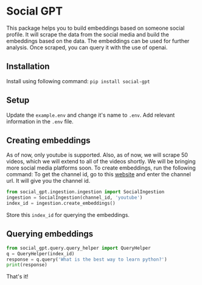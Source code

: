# Social GPT
This package helps you to build embeddings based on someone social profile. It will scrape the data from the social media and build the embeddings based on the data. The embeddings can be used for further analysis.
Once scraped, you can query it with the use of openai.

## Installation
Install using following command:
`pip install social-gpt`

## Setup
Update the `example.env` and change it's name to `.env`. Add relevant information in the `.env` file.

## Creating embeddings

As of now, only youtube is supported. Also, as of now, we will scrape 50 videos, which we will extend to all of the videos shortly. We will be bringing more social media platforms soon. To create embeddings, run the following command:
To get the channel id, go to this [website](https://commentpicker.com/youtube-channel-id.php) and enter the channel url. It will give you the channel id. 
``` python
from social_gpt.ingestion.ingestion import SocialIngestion
ingestion = SocialIngestion(channel_id, 'youtube')
index_id = ingestion.create_embeddings()
```
Store this `index_id` for querying the embeddings.

## Querying embeddings

``` python
from social_gpt.query.query_helper import QueryHelper
q = QueryHelper(index_id)
response = q.query('What is the best way to learn python?')
print(response)
```

That's it!
